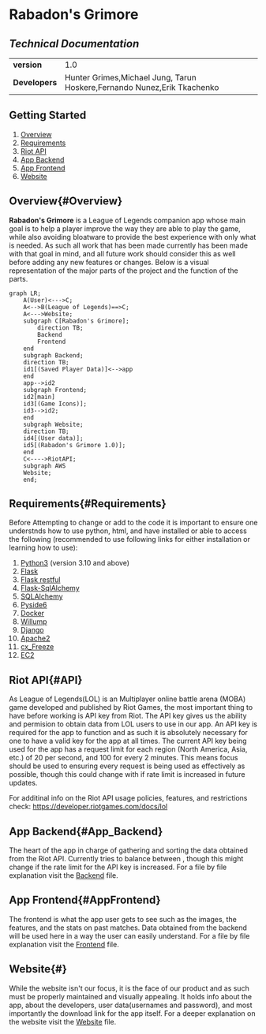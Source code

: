 # Rabadon's Grimore
## *Technical Documentation*
|||
|-|--|
|**version**|1.0|
|**Developers**|Hunter Grimes,Michael Jung, Tarun Hoskere,Fernando Nunez,Erik Tkachenko|

## Getting Started
1. [Overview](#Overview)
2. [Requirements](#Requirements)
3. [Riot API](#API)
4. [App Backend](#AppBackend)
5. [App Frontend](#AppFrontend)
7. [Website](#Website)
## Overview{#Overview}
**Rabadon's Grimore** is a League of Legends companion app whose main goal is to help a player improve the way they are able to play the game, while also avoiding bloatware to provide the best experience with only what is needed. As such all work that has been made currently has been made with that goal in mind, and all future work should consider this as well before adding any new features or changes.
Below is a visual representation of the major parts of the project and the function of the parts.
```mermaid
graph LR;
    A(User)<--->C;
    A<-->B(League of Legends)==>C;
    A<--->Website;
    subgraph C[Rabadon's Grimore];
        direction TB;
        Backend
        Frontend
    end
    subgraph Backend;
    direction TB;
    id1[(Saved Player Data)]<-->app
    end
    app-->id2
    subgraph Frontend;
    id2[main]
    id3[(Game Icons)];
    id3-->id2;
    end
    subgraph Website;
    direction TB;
    id4[(User data)];
    id5[(Rabadon's Grimore 1.0)];
    end
    C<---->RiotAPI;
    subgraph AWS
    Website;
    end;
``` 
## Requirements{#Requirements}
Before Attempting to change or add to the code it is important to ensure one understnds how to use python, html, and have installed or able to access the following (recommended to use following links for either installation or learning how to use):
1. [Python3](https://docs.python.org/3/index.html) (version 3.10 and above)
2. [Flask](https://flask.palletsprojects.com/en/3.0.x/)
3. [Flask restful](https://flask-restful.readthedocs.io/en/latest/)
3. [Flask-SqlAlchemy](https://flask-sqlalchemy.palletsprojects.com/en/3.1.x/) 
4. [SQLAlchemy](https://www.sqlalchemy.org/)
5. [Pyside6](https://pypi.org/project/PySide6/)
6. [Docker](https://docs.docker.com/manuals/)
7. [Willump](https://pypi.org/project/willump/)
8. [Django](https://docs.djangoproject.com/en/5.0/)
9. [Apache2](https://httpd.apache.org/docs/2.4/)
10. [cx_Freeze](https://pypi.org/project/cx-Freeze/)
11. [EC2](https://docs.aws.amazon.com/ec2/?icmpid=docs_homepage_featuredsvcs)

## Riot API{#API}
As League of Legends(LOL) is an Multiplayer online battle arena (MOBA) game developed and published by Riot Games, the most important thing to have before working is API key from Riot.
The API key gives us the ability and permision to obtain data from LOL users to use in our app. An API key is required for the app to function and as such it is absolutely necessary for one to have a valid key for the app at all times. The current API key being used for the app has a request limit for each region (North America, Asia, etc.) of 20 per second, and 100 for every 2 minutes. This means focus should be used to ensuring every request is being used as effectively as possible, though this could change with if rate limit is increased in future updates.

For additinal info on the Riot API usage policies, features, and restrictions check: https://developer.riotgames.com/docs/lol
## App Backend{#App_Backend}
The heart of the app in charge of gathering and sorting the data obtained from the Riot API. Currently tries to balance between , though this might change if the rate limit for the API key is increased. 
For a file by file explanation visit the [Backend](./Backend.md) file.
## App Frontend{#AppFrontend}
The frontend is what the app user gets to see such as the images, the features, and the stats on past matches. Data obtained from the backend will be used here in a way the user can easily understand.
For a file by file explanation visit the [Frontend](./Frontend.md) file.
## Website{#}
While the website isn't our focus, it is the face of our product and as such must be properly maintained and visually appealing. It holds info about the app, about the developers, user data(usernames and password), and most importantly the download link for the app itself.
For a deeper explanation on the website visit the [Website](./Website.md) file.